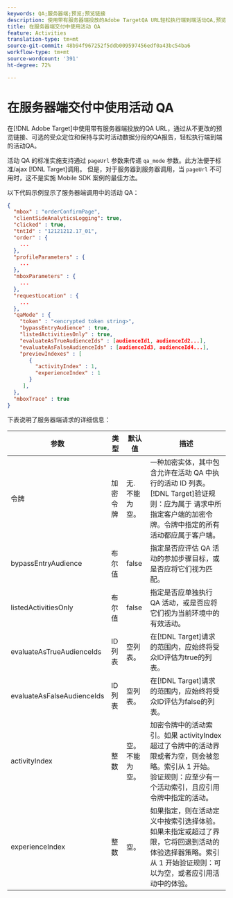 ```yaml
---
keywords: QA;服务器端;预览;预览链接
description: 使用带有服务器端投放的Adobe TargetQA URL轻松执行端到端活动QA,预览链接永不更改，可选受众定位，以及与实时活动数据保持分段的QA报告。
title: 在服务器端交付中使用活动 QA
feature: Activities
translation-type: tm+mt
source-git-commit: 48b94f967252f5ddb009597456edf0a43bc54ba6
workflow-type: tm+mt
source-wordcount: '391'
ht-degree: 72%

---
```



# 在服务器端交付中使用活动 QA

在[!DNL Adobe Target]中使用带有服务器端投放的QA URL，通过从不更改的预览链接、可选的受众定位和保持与实时活动数据分段的QA报告，轻松执行端到端的活动QA。

活动 QA 的标准实施支持通过 `pageUrl` 参数来传递 `qa_mode` 参数。此方法便于标准/ajax [!DNL Target]调用。 但是，对于服务器到服务器调用，当 `pageUrl` 不可用时，这不是实施 Mobile SDK 案例的最佳方法。

以下代码示例显示了服务器端调用中的活动 QA：

```json
{
  "mbox" : "orderConfirmPage",
  "clientSideAnalyticsLogging": true,
  "clicked" : true,
  "tntId" : "12121212.17_01",
  "order" : {
    ...
  },
  "profileParameters" : {
    ...
  },
  "mboxParameters" : {
    ...
  },
  "requestLocation" : {
    ...
  },
  "qaMode" : {
    "token" : "<encrypted token string>",
    "bypassEntryAudience" : true,
    "listedActivitiesOnly" : true,
    "evaluateAsTrueAudienceIds" : [audienceId1, audienceId2...],
    "evaluateAsFalseAudienceIds" : [audienceId3, audienceId4...],
    "previewIndexes" : [
       {
         "activityIndex" : 1,
         "experienceIndex" : 1
       }
     ],
  },
  "mboxTrace" : true
}
```

下表说明了服务器端请求的详细信息：

| 参数 | 类型 | 默认值 | 描述 |
|--- |--- |--- |--- |
| 令牌 | 加密令牌 | 无.<br>不能为空。 | 一种加密实体，其中包含允许在活动 QA 中执行的活动 ID 列表。<br>[!DNL Target]验证规则：应为属于 请求中所指定客户端的加密令牌。令牌中指定的所有活动都应属于客户端。 |
| bypassEntryAudience | 布尔值 | false | 指定是否应评估 QA 活动的参加步骤目标，或是否应将它们视为匹配。 |
| listedActivitiesOnly | 布尔值 | false | 指定是否应单独执行 QA 活动，或是否应将它们视为当前环境中的有效活动。 |
| evaluateAsTrueAudienceIds | ID 列表 | 空列表。 | 在[!DNL Target]请求的范围内，应始终将受众ID评估为true的列表。 |
| evaluateAsFalseAudienceIds | ID 列表 | 空列表。 | 在[!DNL Target]请求的范围内，应始终将受众ID评估为false的列表。 |
| activityIndex | 整数 | 空。<br>不能为空。 | 加密令牌中的活动索引。如果 activityIndex 超过了令牌中的活动界限或者为空，则会被忽略。索引从 1 开始。<br>验证规则：应至少有一个活动索引，且应引用令牌中指定的活动。 |
| experienceIndex | 整数 | 空。 | 如果指定，则在活动定义中按索引选择体验。如果未指定或超过了界限，它将回退到活动的体验选择器策略。索引从 1 开始验证规则：可以为空，或者应引用活动中的体验。 |